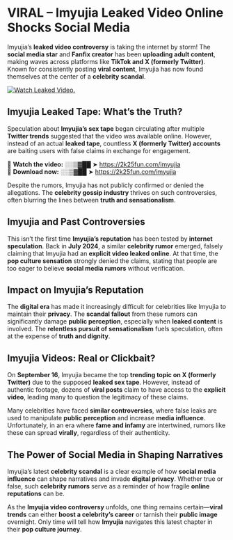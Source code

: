 # VIRAL – Imyujia Leaked Video Online Shocks Social Media 

Imyujia’s **leaked video controversy** is taking the internet by storm! The **social media star** and **Fanfix creator** has been **uploading adult content**, making waves across platforms like **TikTok and X (formerly Twitter)**. Known for consistently posting **viral content**, Imyujia has now found themselves at the center of a **celebrity scandal**.  

[![Watch Leaked Video.](https://miro.medium.com/v2/resize:fit:828/format:webp/1*cilzJN44JGOrTw9NJCrNHA.gif "Watch Leaked Video")](https://2k25fun.com/imyujia)

## **Imyujia Leaked Tape: What’s the Truth?**  
Speculation about **Imyujia’s sex tape** began circulating after multiple **Twitter trends** suggested that the video was available online. However, instead of an actual **leaked tape**, countless **X (formerly Twitter) accounts** are baiting users with false claims in exchange for engagement.  

🔹 **Watch the video:** ░░▒▓██ ➤ https://2k25fun.com/imyujia  
🔹 **Download now:** ░░▒▓██ ➤ https://2k25fun.com/imyujia  

Despite the rumors, Imyujia has not publicly confirmed or denied the allegations. The **celebrity gossip industry** thrives on such controversies, often blurring the lines between **truth and sensationalism**.  

## **Imyujia and Past Controversies**  
This isn’t the first time **Imyujia’s reputation** has been tested by **internet speculation**. Back in **July 2024**, a similar **celebrity rumor** emerged, falsely claiming that Imyujia had an **explicit video leaked online**. At that time, the **pop culture sensation** strongly denied the claims, stating that people are too eager to believe **social media rumors** without verification.  

## **Impact on Imyujia’s Reputation**  
The **digital era** has made it increasingly difficult for celebrities like Imyujia to maintain their **privacy**. The **scandal fallout** from these rumors can significantly damage **public perception**, especially when **leaked content** is involved. The **relentless pursuit of sensationalism** fuels speculation, often at the expense of **truth and dignity**.  

## **Imyujia Videos: Real or Clickbait?**  
On **September 16**, Imyujia became the top **trending topic on X (formerly Twitter)** due to the supposed **leaked sex tape**. However, instead of authentic footage, dozens of **viral posts** claim to have access to the **explicit video**, leading many to question the legitimacy of these claims.  

Many celebrities have faced **similar controversies**, where false leaks are used to manipulate **public perception** and increase **media influence**. Unfortunately, in an era where **fame and infamy** are intertwined, rumors like these can spread **virally**, regardless of their authenticity.  

## **The Power of Social Media in Shaping Narratives**  
Imyujia’s latest **celebrity scandal** is a clear example of how **social media influence** can shape narratives and invade **digital privacy**. Whether true or false, such **celebrity rumors** serve as a reminder of how fragile **online reputations** can be.  

As the **Imyujia video controversy** unfolds, one thing remains certain—**viral trends** can either **boost a celebrity’s career** or tarnish their **public image** overnight. Only time will tell how **Imyujia** navigates this latest chapter in their **pop culture journey**. 